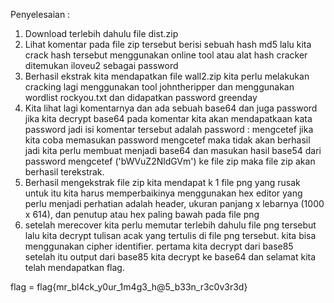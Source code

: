 Penyelesaian : 
1. Download terlebih dahulu file dist.zip
2. Lihat komentar pada file zip tersebut berisi sebuah hash md5 lalu kita crack hash tersebut menggunakan online tool atau alat hash cracker ditemukan iloveu2 sebagai password
3. Berhasil ekstrak kita mendapatkan file wall2.zip kita perlu melakukan cracking lagi menggunakan tool johntheripper dan menggunakan wordlist rockyou.txt dan didapatkan password greenday
4. Kita lihat lagi komentarnya dan ada sebuah base64 dan juga password jika kita decrypt base64 pada komentar kita akan mendapatkaan kata password jadi isi komentar tersebut adalah password : mengcetef jika kita coba memasukan password mengcetef maka tidak akan berhasil jadi kita perlu membuat menjadi base64 dan masukan hasil base54 dari password mengcetef ('bWVuZ2NldGVm') ke file zip maka file zip akan berhasil terekstrak.
5. Berhasil mengekstrak file zip kita mendapat k 1 file png yang rusak untuk itu kita harus memperbaikinya menggunakan hex editor yang perlu menjadi perhatian adalah
header, ukuran panjang x lebarnya (1000 x 614), dan penutup atau hex paling bawah pada file png
6. setelah merecover kita perlu memutar terlebih dahulu file png tersebut lalu kita decrypt tulisan acak yang tertulis di file png tersebut. kita bisa menggunakan cipher identifier. pertama kita decrypt dari base85 setelah itu output dari base85 kita decrypt ke base64 dan selamat kita telah mendapatkan flag.

flag = flag{mr_bl4ck_y0ur_1m4g3_h@5_b33n_r3c0v3r3d}